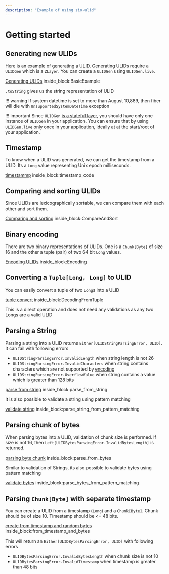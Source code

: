 ```yaml
---
description: "Example of using zio-ulid"
---
```


# Getting started

## Generating new ULIDs

Here is an example of generating a ULID. Generating ULIDs require a `ULIDGen` which is a `ZLayer`. You can create a `ULIDGen` using `ULIDGen.live`.

<!--codeinclude-->
[Generating ULIDs](../../src/test/scala/com/bilalfazlani/zioUlid/Examples.scala) inside_block:BasicExample
<!--/codeinclude-->

`.toString` gives us the string representation of ULID

!!! warning
    If system datetime is set to more than August 10,889, then fiber will die with `UnsupportedSystemDateTime` exception

!!! important 
    Since `ULIDGen` [is a stateful layer](generation.md), you should have only one instance of `ULIDGen` in your application. You can ensure that by using `ULIDGen.live` only once in your application, ideally at at the start/root of your application.


## Timestamp

To know when a ULID was generated, we can get the timestamp from a ULID. Its a `Long` value representing Unix epoch milliseconds. 

<!--codeinclude-->
[timestammp](../../src/test/scala/com/bilalfazlani/zioUlid/Examples.scala) inside_block:timestamp_code
<!--/codeinclude-->

## Comparing and sorting ULIDs

Since ULIDs are lexicographically sortable, we can compare them with each other and sort them.

<!--codeinclude-->
[Comparing and sorting](../../src/test/scala/com/bilalfazlani/zioUlid/Examples.scala) inside_block:CompareAndSort 
<!--/codeinclude-->

## Binary encoding

There are two binary representations of ULIDs. One is a `Chunk[Byte]` of size 16 and the other a tuple (pair) of two 64 bit `Long` values.

<!--codeinclude-->
[Encoding ULIDs](../../src/test/scala/com/bilalfazlani/zioUlid/Examples.scala) inside_block:Encoding
<!--/codeinclude-->

## Converting a `Tuple[Long, Long]` to ULID

You can easily convert a tuple of two `Long`s into a ULID

<!--codeinclude-->
[tuple convert](../../src/test/scala/com/bilalfazlani/zioUlid/Examples.scala) inside_block:DecodingFromTuple
<!--/codeinclude-->

This is a direct operation and does not need any validations as any two Longs are a valid ULID

## Parsing a String

Parsing a string into a ULID returns `Either[ULIDStringParsingError, ULID]`. It can fail with following errors

- `ULIDStringParsingError.InvalidLength` when string length is not 26
- `ULIDStringParsingError.InvalidCharacters` when string contains characters which are not supported by [encoding](structure-encoding.md)
- `ULIDStringParsingError.OverflowValue` when string contains a value which is greater than 128 bits

<!--codeinclude-->
[parse from string](../../src/test/scala/com/bilalfazlani/zioUlid/Examples.scala) inside_block:parse_from_string
<!--/codeinclude--> 

It is also possible to validate a string using pattern matching

<!--codeinclude-->
[validate string](../../src/test/scala/com/bilalfazlani/zioUlid/Examples.scala) inside_block:parse_string_from_pattern_matching 
<!--/codeinclude-->

## Parsing chunk of bytes

When parsing bytes into a ULID, validation of chunk size is performed. If size is not 16, then `Left[ULIDBytesParsingError.InvalidBytesLength]` is returned.

 <!--codeinclude-->
[parsing byte chunk](../../src/test/scala/com/bilalfazlani/zioUlid/Examples.scala) inside_block:parse_from_bytes
<!--/codeinclude-->

Similar to validation of Strings, its also possible to validate bytes using pattern matching

<!--codeinclude-->
[validate bytes](../../src/test/scala/com/bilalfazlani/zioUlid/Examples.scala) inside_block:parse_bytes_from_pattern_matching
<!--/codeinclude-->  

## Parsing `Chunk[Byte]` with separate timestamp

You can create a ULID from a timestamp (`Long`) and a `Chunk[Byte]`. Chunk should be of size 10. Timestamp should be <= 48 bits.

<!--codeinclude-->
[create from timestamp and random bytes](../../src/test/scala/com/bilalfazlani/zioUlid/Examples.scala) inside_block:from_timestamp_and_bytes
<!--/codeinclude-->

This will return an `Either[ULIDBytesParsingError, ULID]` with following errors

- `ULIDBytesParsingError.InvalidBytesLength` when chunk size is not 10
- `ULIDBytesParsingError.InvalidTimestamp` when timestamp is greater than 48 bits
